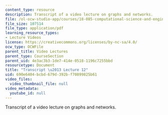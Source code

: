 ```yaml
---
content_type: resource
description: Transcript of a video lecture on graphs and networks.
file: /ol-ocw-studio-app/courses/18-085-computational-science-and-engineering-i-fall-2008/690e6404bcbd679d392bf70899825b61_18-085F08-L12.pdf
file_size: 107514
file_type: application/pdf
learning_resource_types:
- Lecture Videos
license: https://creativecommons.org/licenses/by-nc-sa/4.0/
ocw_type: OCWFile
parent_title: Video Lectures
parent_type: CourseSection
parent_uid: 4e3ac3b3-1de7-414e-0518-1196c7255bbd
resourcetype: Document
title: "Transcript \u2013 Lecture 12"
uid: 690e6404-bcbd-679d-392b-f70899825b61
video_files:
  video_thumbnail_file: null
video_metadata:
  youtube_id: null
---
```

Transcript of a video lecture on graphs and networks.